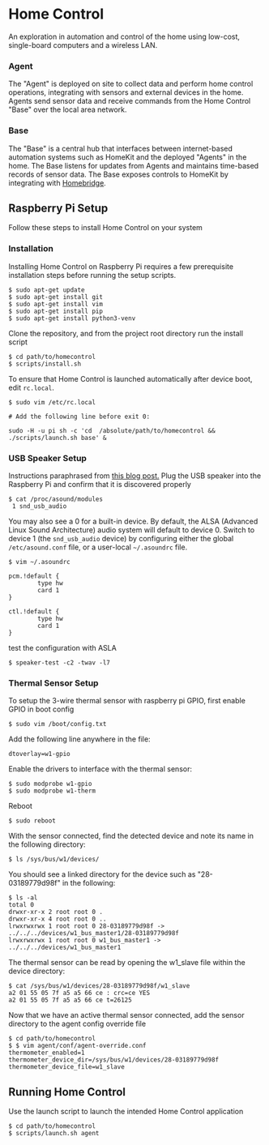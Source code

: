 # Home Control
An exploration in automation and control of the home using low-cost, single-board computers and a wireless LAN.

### Agent
The "Agent" is deployed on site to collect data and perform home control operations, integrating with sensors and external devices in the home. Agents send sensor data and receive commands from the Home Control "Base" over the local area network.

### Base
The "Base" is a central hub that interfaces between internet-based automation systems such as HomeKit and the deployed "Agents" in the home. The Base listens for updates from Agents and maintains time-based records of sensor data. The Base exposes controls to HomeKit by integrating with [Homebridge](https://homebridge.io).

## Raspberry Pi Setup 
Follow these steps to install Home Control on your system

### Installation
Installing Home Control on Raspberry Pi requires a few prerequisite installation steps before running the setup scripts.
```
$ sudo apt-get update
$ sudo apt-get install git
$ sudo apt-get install vim
$ sudo apt-get install pip
$ sudo apt-get install python3-venv
```
Clone the repository, and from the project root directory run the install script
```
$ cd path/to/homecontrol
$ scripts/install.sh
```
To ensure that Home Control is launched automatically after device boot, edit `rc.local`.
```
$ sudo vim /etc/rc.local

# Add the following line before exit 0:

sudo -H -u pi sh -c 'cd  /absolute/path/to/homecontrol && ./scripts/launch.sh base' &
```

### USB Speaker Setup
Instructions paraphrased from [this blog post.](https://www.jeffgeerling.com/blog/2022/playing-sounds-python-on-raspberry-pi)
Plug the USB speaker into the Raspberry Pi and confirm that it is discovered properly
```
$ cat /proc/asound/modules
 1 snd_usb_audio
```
You may also see a 0 for a built-in device. By default, the ALSA (Advanced Linux Sound Architecture) audio system will default to device 0. Switch to device 1 (the `snd_usb_audio` device) by configuring either the global `/etc/asound.conf` file, or a user-local `~/.asoundrc` file.
```
$ vim ~/.asoundrc

pcm.!default {
        type hw
        card 1
}

ctl.!default {
        type hw
        card 1
}
```
test the configuration with ASLA
```
$ speaker-test -c2 -twav -l7
```

### Thermal Sensor Setup
To setup the 3-wire thermal sensor with raspberry pi GPIO, first enable GPIO in boot config
 ```
$ sudo vim /boot/config.txt
```
Add the following line anywhere in the file:
```
dtoverlay=w1-gpio
```
Enable the drivers to interface with the thermal sensor:
```
$ sudo modprobe w1-gpio
$ sudo modprobe w1-therm
```
Reboot
```
$ sudo reboot
```
With the sensor connected, find the detected device and note its name in the following directory:
```
$ ls /sys/bus/w1/devices/
```
You should see a linked directory for the device such as "28-03189779d98f" in the following:
```
$ ls -al
total 0
drwxr-xr-x 2 root root 0 .
drwxr-xr-x 4 root root 0 ..
lrwxrwxrwx 1 root root 0 28-03189779d98f -> ../../../devices/w1_bus_master1/28-03189779d98f
lrwxrwxrwx 1 root root 0 w1_bus_master1 -> ../../../devices/w1_bus_master1
```
The thermal sensor can be read by opening the w1_slave file within the device directory:
```
$ cat /sys/bus/w1/devices/28-03189779d98f/w1_slave 
a2 01 55 05 7f a5 a5 66 ce : crc=ce YES
a2 01 55 05 7f a5 a5 66 ce t=26125
```
Now that we have an active thermal sensor connected, add the sensor directory to the agent config override file
```
$ cd path/to/homecontrol
$ $ vim agent/conf/agent-override.conf
thermometer_enabled=1
thermometer_device_dir=/sys/bus/w1/devices/28-03189779d98f 
thermometer_device_file=w1_slave
```
	
## Running Home Control
Use the launch script to launch the intended Home Control application
```
$ cd path/to/homecontrol
$ scripts/launch.sh agent
```
